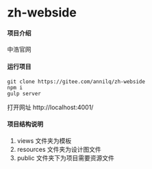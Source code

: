 # zh-webside

#### 项目介绍
中浩官网
#### 运行项目 
```
git clone https://gitee.com/annilq/zh-webside
npm i
gulp server
```
打开网址
http://localhost:4001/

#### 项目结构说明
1. views 文件夹为模板
2. resources 文件夹为设计图文件
3. public 文件夹下为项目需要资源文件
